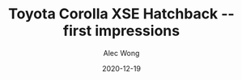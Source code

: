 ---
title: Toyota Corolla XSE Hatchback -- first impressions
author: Alec Wong
cover: http://assets.superstreetonline.com/f/263357657.jpg
date: '2020-12-19'
slug: corolla-xse-hatchback-first-impressions
categories: [equipment]
tags: [cars]
---